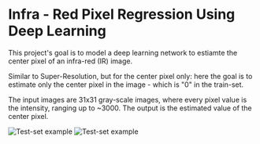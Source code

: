 # Infra - Red Pixel Regression Using Deep Learning

This project's goal is to model a deep learning network to estiamte the center pixel of an infra-red (IR) image.

Similar to Super-Resolution, but for the center pixel only: here the goal is to estimate only the center pixel in the image - which is "0" in the train-set.

The input images are 31x31 gray-scale images, where every pixel value is the intensity, ranging up to ~3000.
The output is the estimated value of the center pixel. 

![Test-set example](https://github.com/deansh64/Pixel-Regression-Using-Deep-Learning/blob/master/Images/Train_img1.png)
![Test-set example](https://github.com/deansh64/Pixel-Regression-Using-Deep-Learning/blob/master/Images/Figure_4.png)

